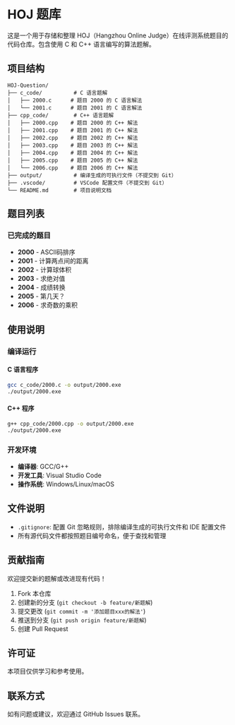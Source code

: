 # HOJ 题库

这是一个用于存储和整理 HOJ（Hangzhou Online Judge）在线评测系统题目的代码仓库。包含使用 C 和 C++ 语言编写的算法题解。

## 项目结构

```
HOJ-Question/
├── c_code/          # C 语言题解
│   ├── 2000.c      # 题目 2000 的 C 语言解法
│   └── 2001.c      # 题目 2001 的 C 语言解法
├── cpp_code/        # C++ 语言题解
│   ├── 2000.cpp    # 题目 2000 的 C++ 解法
│   ├── 2001.cpp    # 题目 2001 的 C++ 解法
│   ├── 2002.cpp    # 题目 2002 的 C++ 解法
│   ├── 2003.cpp    # 题目 2003 的 C++ 解法
│   ├── 2004.cpp    # 题目 2004 的 C++ 解法
│   ├── 2005.cpp    # 题目 2005 的 C++ 解法
│   └── 2006.cpp    # 题目 2006 的 C++ 解法
├── output/          # 编译生成的可执行文件（不提交到 Git）
├── .vscode/         # VSCode 配置文件（不提交到 Git）
└── README.md        # 项目说明文档
```

## 题目列表

### 已完成的题目

- **2000** - ASCII码排序
- **2001** - 计算两点间的距离
- **2002** - 计算球体积
- **2003** - 求绝对值
- **2004** - 成绩转换
- **2005** - 第几天？
- **2006** - 求奇数的乘积

## 使用说明

### 编译运行

#### C 语言程序
```bash
gcc c_code/2000.c -o output/2000.exe
./output/2000.exe
```

#### C++ 程序
```bash
g++ cpp_code/2000.cpp -o output/2000.exe
./output/2000.exe
```

### 开发环境

- **编译器**: GCC/G++
- **开发工具**: Visual Studio Code
- **操作系统**: Windows/Linux/macOS

## 文件说明

- `.gitignore`: 配置 Git 忽略规则，排除编译生成的可执行文件和 IDE 配置文件
- 所有源代码文件都按照题目编号命名，便于查找和管理

## 贡献指南

欢迎提交新的题解或改进现有代码！

1. Fork 本仓库
2. 创建新的分支 (`git checkout -b feature/新题解`)
3. 提交更改 (`git commit -m '添加题目xxx的解法'`)
4. 推送到分支 (`git push origin feature/新题解`)
5. 创建 Pull Request

## 许可证

本项目仅供学习和参考使用。

## 联系方式

如有问题或建议，欢迎通过 GitHub Issues 联系。
